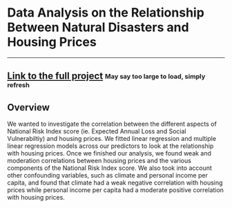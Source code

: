 # Data Analysis on the Relationship Between Natural Disasters and Housing Prices
---
[Link to the full project](NatDisaster_Analysis.ipynb) <sub><sup>May say too large to load, simply refresh</sup></sub>
---
## Overview 

We wanted to investigate the correlation between the different aspects of National Risk Index score (ie. Expected Annual Loss and Social Vulnerabiltiy) and housing prices. We fitted linear regression and multiple linear regression models across our predictors to look at the relationship with housing prices. Once we finished our analysis, we found weak and moderation correlations between housing prices and the various components of the National Risk Index score. We also took into account other confounding variables, such as climate and personal income per capita, and found that climate had a weak negative correlation with housing prices while personal income per capita had a moderate positive correlation with housing prices.
